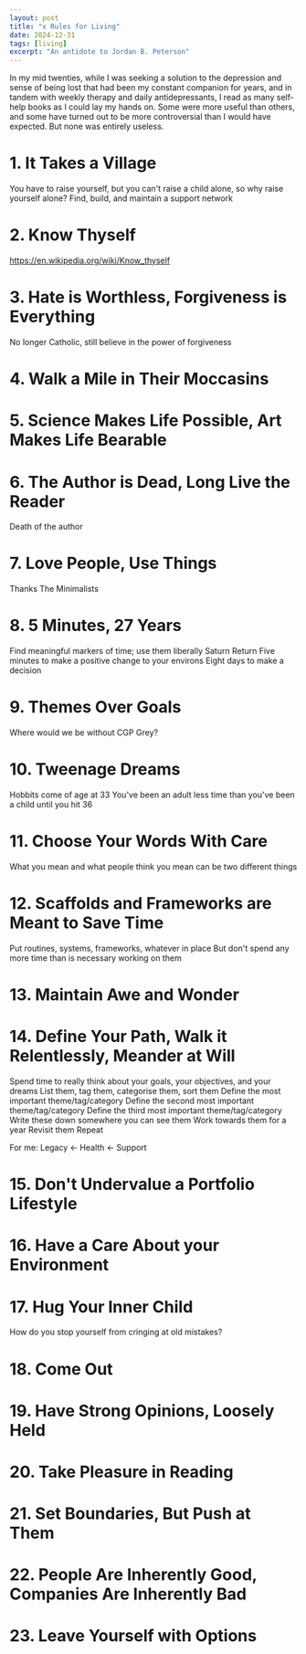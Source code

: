 ```yaml
---
layout: post
title: "x Rules for Living"
date: 2024-12-31
tags: [living]
excerpt: "An antidote to Jordan B. Peterson"
---
```


In my mid twenties, while I was seeking a solution to the depression and sense of being lost that had been my constant companion for years, and in tandem with weekly therapy and daily antidepressants, I read as many self-help books as I could lay my hands on. Some were more useful than others, and some have turned out to be more controversial than I would have expected. But none was entirely useless.


# 1. It Takes a Village
You have to raise yourself, but you can't raise a child alone, so why raise yourself alone? Find, build, and maintain a support network

# 2. Know Thyself
https://en.wikipedia.org/wiki/Know_thyself

# 3. Hate is Worthless, Forgiveness is Everything
No longer Catholic, still believe in the power of forgiveness

# 4. Walk a Mile in Their Moccasins


# 5. Science Makes Life Possible, Art Makes Life Bearable


# 6. The Author is Dead, Long Live the Reader
Death of the author

# 7. Love People, Use Things
Thanks The Minimalists

# 8. 5 Minutes, 27 Years
Find meaningful markers of time; use them liberally
Saturn Return
Five minutes to make a positive change to your environs
Eight days to make a decision

# 9. Themes Over Goals
Where would we be without CGP Grey?

# 10. Tweenage Dreams
Hobbits come of age at 33
You've been an adult less time than you've been a child until you hit 36

# 11. Choose Your Words With Care
What you mean and what people think you mean can be two different things

# 12. Scaffolds and Frameworks are Meant to Save Time
Put routines, systems, frameworks, whatever in place
But don't spend any more time than is necessary working on them

# 13. Maintain Awe and Wonder


# 14. Define Your Path, Walk it Relentlessly, Meander at Will
Spend time to really think about your goals, your objectives, and your dreams
List them, tag them, categorise them, sort them
Define the most important theme/tag/category
Define the second most important theme/tag/category
Define the third most important theme/tag/category
Write these down somewhere you can see them
Work towards them for a year
Revisit them
Repeat

For me:
Legacy <- Health <- Support

# 15. Don't Undervalue a Portfolio Lifestyle


# 16. Have a Care About your Environment


# 17. Hug Your Inner Child
How do you stop yourself from cringing at old mistakes?

# 18. Come Out


# 19. Have Strong Opinions, Loosely Held


# 20. Take Pleasure in Reading


# 21. Set Boundaries, But Push at Them


# 22. People Are Inherently Good, Companies Are Inherently Bad


# 23. Leave Yourself with Options
